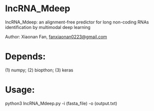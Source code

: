 # lncRNA_Mdeep
lncRNA_Mdeep: an alignment-free predictor for long non-coding RNAs identification by multimodal deep learning

Author: Xiaonan Fan, fanxiaonan0223@gmail.com


# Depends: 
(1) numpy; (2) biopthon; (3) keras



# Usage:
python3 lncRNA_Mdeep.py -i (fasta_file) -o (output.txt)

